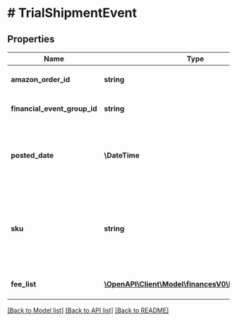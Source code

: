 # # TrialShipmentEvent

## Properties

Name | Type | Description | Notes
------------ | ------------- | ------------- | -------------
**amazon_order_id** | **string** | An Amazon-defined identifier for an order. | [optional]
**financial_event_group_id** | **string** | The identifier of the financial event group. | [optional]
**posted_date** | **\DateTime** | Fields with a schema type of date are in ISO 8601 date time format (for example GroupBeginDate). | [optional]
**sku** | **string** | The seller SKU of the item. The seller SKU is qualified by the seller&#39;s seller ID, which is included with every call to the Selling Partner API. | [optional]
**fee_list** | [**\OpenAPI\Client\Model\financesV0\FeeComponent[]**](FeeComponent.md) | A list of fee component information. | [optional]

[[Back to Model list]](../../README.md#models) [[Back to API list]](../../README.md#endpoints) [[Back to README]](../../README.md)
